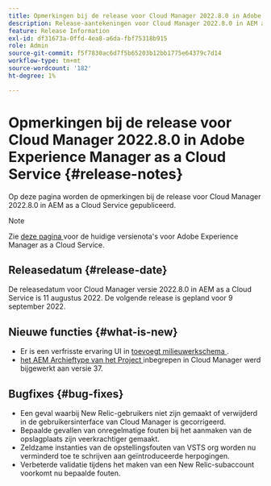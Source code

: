 ```yaml
---
title: Opmerkingen bij de release voor Cloud Manager 2022.8.0 in Adobe Experience Manager as a Cloud Service
description: Release-aantekeningen voor Cloud Manager 2022.8.0 in AEM as a Cloud Service.
feature: Release Information
exl-id: df31673a-0ffd-4ea8-a6da-fbf75318b915
role: Admin
source-git-commit: f5f7830ac6d7f5b65203b12bb1775e64379c7d14
workflow-type: tm+mt
source-wordcount: '182'
ht-degree: 1%

---
```


# Opmerkingen bij de release voor Cloud Manager 2022.8.0 in Adobe Experience Manager as a Cloud Service {#release-notes}

Op deze pagina worden de opmerkingen bij de release voor Cloud Manager 2022.8.0 in AEM as a Cloud Service gepubliceerd.

>[!NOTE]
>
>Zie [ deze pagina ](/help/release-notes/release-notes-cloud/release-notes-current.md) voor de huidige versienota&#39;s voor Adobe Experience Manager as a Cloud Service.

## Releasedatum {#release-date}

De releasedatum voor Cloud Manager versie 2022.8.0 in AEM as a Cloud Service is 11 augustus 2022. De volgende release is gepland voor 9 september 2022.

## Nieuwe functies {#what-is-new}

* Er is een verfrisste ervaring UI in [ toevoegt milieuwerkschema ](/help/implementing/cloud-manager/manage-environments.md).
* [ het AEM Archieftype van het Project ](https://experienceleague.adobe.com/nl/docs/experience-manager-core-components/using/developing/archetype/overview) inbegrepen in Cloud Manager werd bijgewerkt aan versie 37.

## Bugfixes {#bug-fixes}

* Een geval waarbij New Relic-gebruikers niet zijn gemaakt of verwijderd in de gebruikersinterface van Cloud Manager is gecorrigeerd.
* Bepaalde gevallen van onregelmatige fouten bij het aanmaken van de opslagplaats zijn veerkrachtiger gemaakt.
* Zeldzame instanties van de opstellingsfouten van VSTS org worden nu verminderd toe te schrijven aan geïntroduceerde herpogingen.
* Verbeterde validatie tijdens het maken van een New Relic-subaccount voorkomt nu bepaalde fouten.

